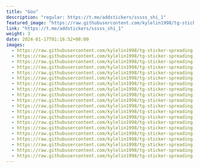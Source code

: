 ```yaml
---
title: "Gou"
description: "regular: https://t.me/addstickers/sssss_shi_1"
featured_image: "https://raw.githubusercontent.com/kylelin1998/tg-sticker-spreading-worldwide-images/main/img/623aff81-084c-4c78-9dc9-70dd2cf82461.jpg"
link: "https://t.me/addstickers/sssss_shi_1"
weight: 3
date: 2024-01-17T01:16:52+08:00
images:
  - https://raw.githubusercontent.com/kylelin1998/tg-sticker-spreading-worldwide-images/main/img/623aff81-084c-4c78-9dc9-70dd2cf82461.jpg
  - https://raw.githubusercontent.com/kylelin1998/tg-sticker-spreading-worldwide-images/main/img/0db17b1e-78cd-4e10-b149-65a12ba71ffd.jpg
  - https://raw.githubusercontent.com/kylelin1998/tg-sticker-spreading-worldwide-images/main/img/52318761-4ebe-4ba3-ba0a-fd9edaefb5fe.jpg
  - https://raw.githubusercontent.com/kylelin1998/tg-sticker-spreading-worldwide-images/main/img/75ffcee0-e3da-4a7e-ae92-f79c5f408405.jpg
  - https://raw.githubusercontent.com/kylelin1998/tg-sticker-spreading-worldwide-images/main/img/fca3c887-16cd-4b4c-9873-9a60d38f2974.jpg
  - https://raw.githubusercontent.com/kylelin1998/tg-sticker-spreading-worldwide-images/main/img/b392d294-50cf-42af-a011-08a2a2345992.jpg
  - https://raw.githubusercontent.com/kylelin1998/tg-sticker-spreading-worldwide-images/main/img/2504ebb6-ddf5-4688-adc4-3616b8b327d7.jpg
  - https://raw.githubusercontent.com/kylelin1998/tg-sticker-spreading-worldwide-images/main/img/a1bb520b-8ec1-4575-b044-8520f8b5079a.jpg
  - https://raw.githubusercontent.com/kylelin1998/tg-sticker-spreading-worldwide-images/main/img/2a9bbd30-520f-47d5-8ee3-ba10f0c648cd.jpg
  - https://raw.githubusercontent.com/kylelin1998/tg-sticker-spreading-worldwide-images/main/img/a51dcba2-191f-461b-a77f-cead9d9bb4f8.jpg
  - https://raw.githubusercontent.com/kylelin1998/tg-sticker-spreading-worldwide-images/main/img/197d143e-ffe5-42e9-bb87-ae81b6e2edcb.jpg
  - https://raw.githubusercontent.com/kylelin1998/tg-sticker-spreading-worldwide-images/main/img/89802faa-fec1-44cf-9647-6436d8d6c6b8.jpg
  - https://raw.githubusercontent.com/kylelin1998/tg-sticker-spreading-worldwide-images/main/img/4102961c-fefe-4ddf-a9d3-612608d3a60d.jpg
  - https://raw.githubusercontent.com/kylelin1998/tg-sticker-spreading-worldwide-images/main/img/d12bf16d-1c83-4969-938b-2ad6e7084df9.jpg
  - https://raw.githubusercontent.com/kylelin1998/tg-sticker-spreading-worldwide-images/main/img/df26debe-d920-473a-aaa8-fc21fece6b61.jpg
  - https://raw.githubusercontent.com/kylelin1998/tg-sticker-spreading-worldwide-images/main/img/975d905f-2388-473e-ac9f-6a54a4c090b5.jpg
  - https://raw.githubusercontent.com/kylelin1998/tg-sticker-spreading-worldwide-images/main/img/11d212c2-c3d1-40e8-b7f0-8ad0870ca7e4.jpg
  - https://raw.githubusercontent.com/kylelin1998/tg-sticker-spreading-worldwide-images/main/img/384f9efd-8adb-4d08-82a2-056fa7968e5b.jpg
  - https://raw.githubusercontent.com/kylelin1998/tg-sticker-spreading-worldwide-images/main/img/a534c513-d387-40f3-8755-6dec63d85387.jpg
  - https://raw.githubusercontent.com/kylelin1998/tg-sticker-spreading-worldwide-images/main/img/dc8cdb14-6f1e-47ae-af86-4b4ac95bf501.jpg
---
```

